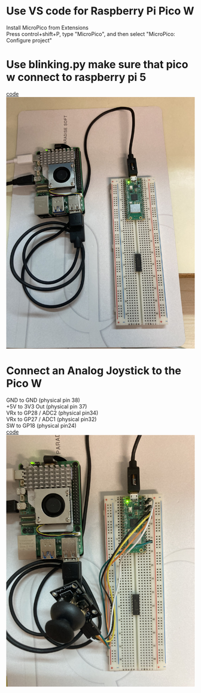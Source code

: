 # Use VS code for Raspberry Pi Pico W
Install MicroPico from Extensions <br>
Press control+shift+P, type "MicroPico", and then select "MicroPico: Configure project"
# Use blinking.py make sure that pico w connect to raspberry pi 5
[code](./blinkingLED.py) <br>
![image](./blinkingLED.jpg)

# Connect an Analog Joystick to the Pico W
GND to GND (physical pin 38) <br>
+5V to 3V3 Out (physical pin 37) <br>
VRx to GP28 / ADC2 (physical pin34) <br>
VRx to GP27 / ADC1 (physical pin32) <br>
SW to GP18 (physical pin24) <br> 
[code](./gpio_analogJoystick.py) <br>
![image](./gpio_analogJoystick.jpg)